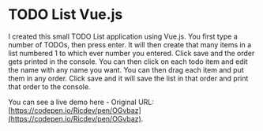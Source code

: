 # TODO List Vue.js
  
  I created this small TODO List application using Vue.js. You first type a number of TODOs, then press enter. It will then create that many items in a list numbered 1 to which ever number you entered. Click save and the order gets printed in the console.
  You can then click on each todo item and edit the name with any name you want. 
  You can then drag each item and put them in any order. Click save and it will save the list in that order and print that order to the console.

  You can see a live demo here -
  Original URL: [https://codepen.io/Ricdev/pen/OGvbaz](https://codepen.io/Ricdev/pen/OGvbaz).

 